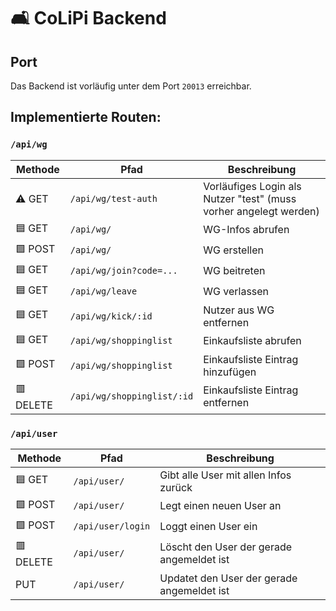 # 🛋️ CoLiPi Backend

## Port

Das Backend ist vorläufig unter dem Port `20013` erreichbar.

## Implementierte Routen:

### `/api/wg`

| Methode   | Pfad                       | Beschreibung                                                      |
|-----------|----------------------------|-------------------------------------------------------------------|
| ⚠️ GET    | `/api/wg/test-auth`        | Vorläufiges Login als Nutzer "test" (muss vorher angelegt werden) |
| 🟦 GET    | `/api/wg/`                 | WG-Infos abrufen                                                  |
| 🟩 POST   | `/api/wg/`                 | WG erstellen                                                      |
| 🟦 GET    | `/api/wg/join?code=...`    | WG beitreten                                                      |
| 🟦 GET    | `/api/wg/leave`            | WG verlassen                                                      |
| 🟦 GET    | `/api/wg/kick/:id`         | Nutzer aus WG entfernen                                           |
| 🟦 GET    | `/api/wg/shoppinglist`     | Einkaufsliste abrufen                                             |
| 🟩 POST   | `/api/wg/shoppinglist`     | Einkaufsliste Eintrag hinzufügen                                  |
| 🟥 DELETE | `/api/wg/shoppinglist/:id` | Einkaufsliste Eintrag entfernen                                   |

### `/api/user`

| Methode   | Pfad              | Beschreibung                               |
|-----------|-------------------|--------------------------------------------|
| 🟦 GET    | `/api/user/`      | Gibt alle User mit allen Infos zurück      |
| 🟩 POST   | `/api/user/`      | Legt einen neuen User an                   |
| 🟩 POST   | `/api/user/login` | Loggt einen User ein                       |
| 🟥 DELETE | `/api/user/`      | Löscht den User der gerade angemeldet ist  |
|  PUT      | `/api/user/`      | Updatet den User der gerade angemeldet ist |




